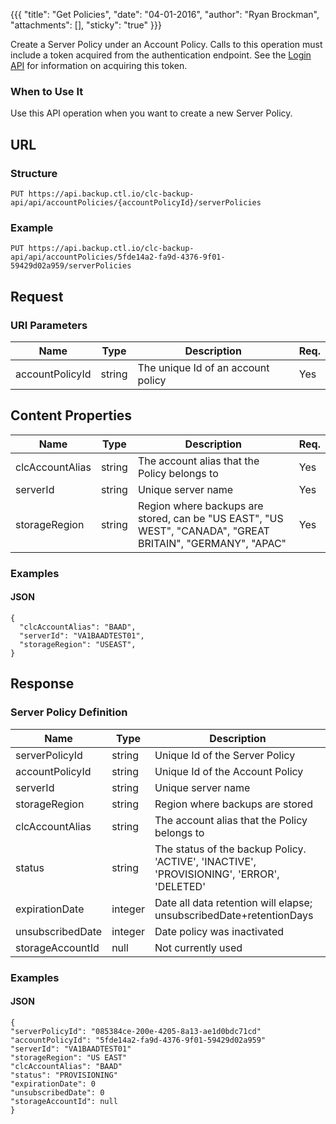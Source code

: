 {{{
  "title": "Get Policies",
  "date": "04-01-2016",
  "author": "Ryan Brockman",
  "attachments": [],
  "sticky": "true"
}}}

Create a Server Policy under an Account Policy. Calls to this operation must include a token acquired from the authentication endpoint. See the [Login API](../Authentication/login.md) for information on acquiring this token.

### When to Use It

Use this API operation when you want to create a new Server Policy.

## URL

### Structure

    PUT https://api.backup.ctl.io/clc-backup-api/api/accountPolicies/{accountPolicyId}/serverPolicies

### Example

    PUT https://api.backup.ctl.io/clc-backup-api/api/accountPolicies/5fde14a2-fa9d-4376-9f01-59429d02a959/serverPolicies

## Request

### URI Parameters

| Name | Type | Description | Req. |
| --- | --- | --- | --- |
| accountPolicyId | string | The unique Id of an account policy | Yes |


## Content Properties

| Name | Type | Description | Req. |
| --- | --- | --- | --- |
| clcAccountAlias | string | The account alias that the Policy belongs to | Yes |
| serverId | string | Unique server name | Yes|
| storageRegion | string | Region where backups are stored, can be "US EAST", "US WEST", "CANADA", "GREAT BRITAIN", "GERMANY", "APAC" | Yes|


### Examples

#### JSON

    {
      "clcAccountAlias": "BAAD",
      "serverId": "VA1BAADTEST01",
      "storageRegion": "USEAST",
    }


## Response

### Server Policy Definition

| Name | Type | Description |
| --- | --- | --- |
| serverPolicyId | string | Unique Id of the Server Policy |
| accountPolicyId | string | Unique Id of the Account Policy |
| serverId | string | Unique server name |
| storageRegion | string | Region where backups are stored |
| clcAccountAlias | string | The account alias that the Policy belongs to |
| status | string | The status of the backup Policy. 'ACTIVE', 'INACTIVE', 'PROVISIONING', 'ERROR', 'DELETED' |
| expirationDate | integer | Date all data retention will elapse; unsubscribedDate+retentionDays |
| unsubscribedDate | integer | Date policy was inactivated|
| storageAccountId | null | Not currently used |


### Examples

#### JSON

    {
    "serverPolicyId": "085384ce-200e-4205-8a13-ae1d0bdc71cd"
    "accountPolicyId": "5fde14a2-fa9d-4376-9f01-59429d02a959"
    "serverId": "VA1BAADTEST01"
    "storageRegion": "US EAST"
    "clcAccountAlias": "BAAD"
    "status": "PROVISIONING"
    "expirationDate": 0
    "unsubscribedDate": 0
    "storageAccountId": null
    }
